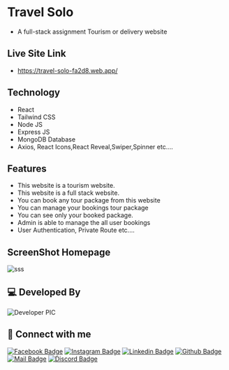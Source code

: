 # Travel Solo

- A full-stack assignment Tourism or delivery website

## Live Site Link

- https://travel-solo-fa2d8.web.app/

## Technology

- React
- Tailwind CSS
- Node JS
- Express JS
- MongoDB Database
- Axios, React Icons,React Reveal,Swiper,Spinner etc....

## Features

- This website is a tourism website.
- This website is a full stack website.
- You can book any tour package from this website
- You can manage your bookings tour package
- You can see only your booked package.
- Admin is able to manage the all user bookings
- User Authentication, Private Route etc....

## ScreenShot Homepage
![sss](https://awesomescreenshot.s3.amazonaws.com/image/2491978/15929104-faedc2e8c86f7f2e2e427f86040917d9.png?X-Amz-Algorithm=AWS4-HMAC-SHA256&X-Amz-Credential=AKIAJSCJQ2NM3XLFPVKA%2F20211031%2Fus-east-1%2Fs3%2Faws4_request&X-Amz-Date=20211031T095743Z&X-Amz-Expires=28800&X-Amz-SignedHeaders=host&X-Amz-Signature=e0cc34ee37c4957f907d36f976cbed4410e96f297f418bb8dcc7972d54f40133)

## 💻 Developed By

![Developer PIC](https://avatars.githubusercontent.com/u/73340940?s=48&v=4)

## 🚀 Connect with me

[![Facebook Badge](https://img.shields.io/badge/Facebook-1877F2?style=for-the-badge&logo=facebook&logoColor=white)](https://facebook.com/abtahinoorsm)
[![Instagram Badge](https://img.shields.io/badge/Instagram-E4405F?style=for-the-badge&logo=instagram&logoColor=white)](https://instagram.com/smabtahinoor)
[![Linkedin Badge](https://img.shields.io/badge/LinkedIn-0077B5?style=for-the-badge&logo=linkedin&logoColor=white)](https://linkedin.com/in/smabtahinoor)
[![Github Badge](https://img.shields.io/badge/GitHub-100000?style=for-the-badge&logo=github&logoColor=white)](https://github.com/19smabtahinoor)
[![Mail Badge](https://img.shields.io/badge/Gmail-D14836?style=for-the-badge&logo=gmail&logoColor=white)](mailto:abtahinorkabid@gmail.com)
[![Discord Badge](https://img.shields.io/badge/Discord-7289DA?style=for-the-badge&logo=discord&logoColor=white)](https://discord.gg/WJjCBB86PJ)

